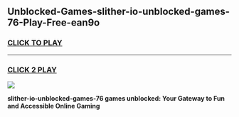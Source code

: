 
## Unblocked-Games-slither-io-unblocked-games-76-Play-Free-ean9o
<h3>
<a href="https://premium76.site?title=slither-io-unblocked-games-76&ref=09A">CLICK TO PLAY</a></h3>
<hr>

<h3>
<a href="https://premium76.site?title=slither-io-unblocked-games-76&ref=09A">CLICK 2 PLAY</a>
  
</h3>

<a href="https://premium76.site?title=slither-io-unblocked-games-76&ref=09A"><img src="https://clearcache.store/games.png"></a>


**slither-io-unblocked-games-76 games unblocked: Your Gateway to Fun and Accessible Online Gaming**
